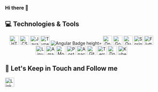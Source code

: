 ### Hi there 👋

## 💻 Technologies & Tools

<p align="center">

<img src="https://img.shields.io/badge/HTML5-E34F26?logo=html5&logoColor=fff&style=flat" alt="HTML5 Badge" height="30">
<img src="https://img.shields.io/badge/CSS3-1572B6?logo=css3&logoColor=fff&style=flat" alt="CSS3 Badge" height="30">
<img src="https://img.shields.io/badge/JavaScript-F7DF1E?logo=javascript&logoColor=000&style=flat" alt="JavaScript Badge" height="30">
<img src="https://img.shields.io/badge/TypeScript-3178C6?logo=typescript&logoColor=fff&style=flat" alt="TypeScript Badge" height="30">
<img src="https://img.shields.io/badge/Angular-0F0F11?logo=angular&logoColor=fff&style=flat" alt="Angular Badge  height="30">
<img src="https://img.shields.io/badge/OpenJDK-000?logo=openjdk&logoColor=fff&style=flat" alt="OpenJDK Badge" height="30">
<img src="https://img.shields.io/badge/Go-00ADD8?logo=go&logoColor=fff&style=flat" alt="Go Badge" height="30">
<img src="https://img.shields.io/badge/Quarkus-4695EB?logo=quarkus&logoColor=fff&style=flat" alt="Quarkus Badge&style=flat" height="30">
<img src="https://img.shields.io/badge/Spring-6DB33F?logo=spring&logoColor=fff&style=flat" alt="Spring Badge" height="30">
<img src="https://img.shields.io/badge/Flutter-02569B?logo=flutter&logoColor=fff&style=flat" alt="Flutter Badge" height="30">
<img src="https://img.shields.io/badge/Linux-FCC624?logo=linux&logoColor=000&style=flat" alt="Linux Badge" height="30">
<img src="https://img.shields.io/badge/Amazon%20AWS-232F3E?logo=amazonaws&logoColor=fff&style=flat" alt="Amazon AWS Badge" height="30">
<img src="https://img.shields.io/badge/MongoDB-47A248?logo=mongodb&logoColor=fff&style=flat" alt="MongoDB Badge" height="30">
<img src="https://img.shields.io/badge/PostgreSQL-4169E1?logo=postgresql&logoColor=fff&style=flat" alt="PostgreSQL Badge" height="30">
<img src="https://img.shields.io/badge/Apache%20Kafka-231F20?logo=apachekafka&logoColor=fff&style=flat" alt="Apache Kafka Badge" height="30">
<img src="https://img.shields.io/badge/GitHub%20Actions-2088FF?logo=githubactions&logoColor=fff&style=flat" alt="GitHub Actions Badge" height="30">
<img src="https://img.shields.io/badge/Terraform-844FBA?logo=terraform&logoColor=fff&style=flat" alt="Terraform Badge" height="30">
<img src="https://img.shields.io/badge/Docker-2496ED?logo=docker&logoColor=fff&style=flat" alt="Docker Badge" height="30">
<img src="https://img.shields.io/badge/Kubernetes-326CE5?logo=kubernetes&logoColor=fff&style=flat" alt="Kubernetes Badge" height="30">

## 🎯 Let's Keep in Touch and Follow me 

<a href="[default.asp](https://www.linkedin.com/in/andrevalverdebrazil/)">
  <img src="https://img.shields.io/badge/LinkedIn-0A66C2?logo=linkedin&logoColor=fff&style=flat" alt="LinkedIn Badge" height="30">
</a>

